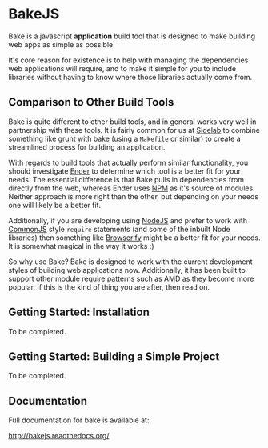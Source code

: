 # BakeJS

Bake is a javascript __application__ build tool that is designed to make building web apps as simple as possible.  

It's core reason for existence is to help with managing the dependencies web applications will require, and to make it simple for you to include libraries without having to know where those libraries actually come from.

## Comparison to Other Build Tools

Bake is quite different to other build tools, and in general works very well in partnership with these tools.  It is fairly common for us at [Sidelab](http://www.sidelab.com/) to combine something like [grunt](https://github.com/cowboy/grunt) with bake (using a `Makefile` or similar) to create a streamlined process for building an application.

With regards to build tools that actually perform similar functionality, you should investigate [Ender](https://github.com/ender-js/Ender) to determine which tool is a better fit for your needs.  The essential difference is that Bake pulls in dependencies from directly from the web, whereas Ender uses [NPM](http://npmjs.org/) as it's source of modules.  Neither approach is more right than the other, but depending on your needs one will likely be a better fit.

Additionally, if you are developing using [NodeJS](http://nodejs.org/) and prefer to work with [CommonJS](http://www.commonjs.org/) style `require` statements (and some of the inbuilt Node libraries) then something like [Browserify](https://github.com/substack/node-browserify) might be a better fit for your needs.  It is somewhat magical in the way it works :)

So why use Bake?  Bake is designed to work with the current development styles of building web applications now.  Additionally, it has been built to support other module require patterns such as [AMD](https://github.com/amdjs/amdjs-api) as they become more popular.  If this is the kind of thing you are after, then read on.

## Getting Started: Installation

To be completed.

## Getting Started: Building a Simple Project

To be completed.

## Documentation

Full documentation for bake is available at:

<http://bakejs.readthedocs.org/>
